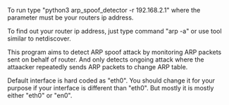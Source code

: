 To run type "python3 arp_spoof_detector -r 192.168.2.1" where the parameter must be your routers ip address.

To find out your router ip address, just type command "arp -a" or use tool similar to netdiscover.

This program aims to detect ARP spoof attack by monitoring ARP packets sent on behalf of router. And only detects
ongoing attack where the attaacker repeatedly sends ARP packets to change ARP table.

Default interface is hard coded as "eth0". You should change it for your purpose if your interface is different than "eth0".
But mostly it is mostly either "eth0" or "en0".
